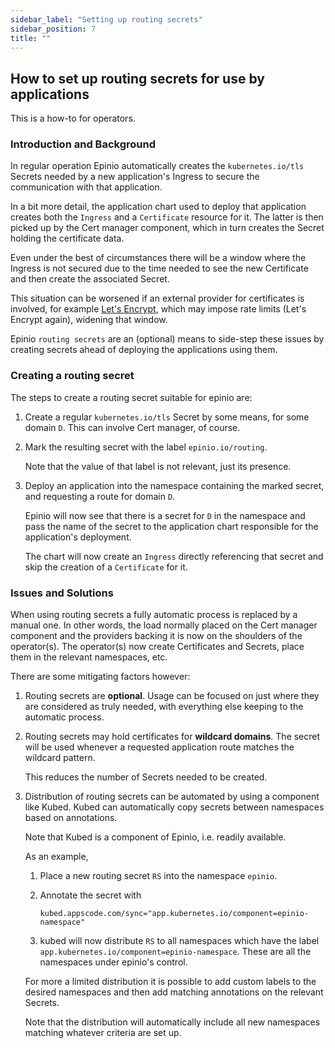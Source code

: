 ```yaml
---
sidebar_label: "Setting up routing secrets"
sidebar_position: 7
title: ""
---
```


## How to set up routing secrets for use by applications

This is a how-to for operators.

### Introduction and Background

In regular operation Epinio automatically creates the `kubernetes.io/tls` Secrets needed
by a new application's Ingress to secure the communication with that application.

In a bit more detail, the application chart used to deploy that application creates both
the `Ingress` and a `Certificate` resource for it. The latter is then picked up by the
Cert manager component, which in turn creates the Secret holding the certificate data.

Even under the best of circumstances there will be a window where the Ingress is not
secured due to the time needed to see the new Certificate and then create the associated
Secret.

This situation can be worsened if an external provider for certificates is involved, for
example [Let's Encrypt](https://letsencrypt.org/), which may impose rate limits (Let's
Encrypt again), widening that window.

Epinio `routing secrets` are an (optional) means to side-step these issues by creating
secrets ahead of deploying the applications using them.

### Creating a routing secret

The steps to create a routing secret suitable for epinio are:

  1. Create a regular `kubernetes.io/tls` Secret by some means, for some domain `D`. This
     can involve Cert manager, of course.

  1. Mark the resulting secret with the label `epinio.io/routing`.

     Note that the value of that label is not relevant, just its presence.

  1. Deploy an application into the namespace containing the marked secret, and requesting
     a route for domain `D`.

     Epinio will now see that there is a secret for `D` in the namespace and pass the name
     of the secret to the application chart responsible for the application's deployment.

     The chart will now create an `Ingress` directly referencing that secret and skip the
     creation of a `Certificate` for it.

### Issues and Solutions

When using routing secrets a fully automatic process is replaced by a manual one. In other
words, the load normally placed on the Cert manager component and the providers backing it
is now on the shoulders of the operator(s). The operator(s) now create Certificates and
Secrets, place them in the relevant namespaces, etc.

There are some mitigating factors however:

  1. Routing secrets are __optional__. Usage can be focused on just where they are
     considered as truly needed, with everything else keeping to the automatic process.

  1. Routing secrets may hold certificates for __wildcard domains__. The secret will be
     used whenever a requested application route matches the wildcard pattern.

     This reduces the number of Secrets needed to be created.

  1. Distribution of routing secrets can be automated by using a component like Kubed.
     Kubed can automatically copy secrets between namespaces based on annotations.

     Note that Kubed is a component of Epinio, i.e. readily available.

     As an example,

       1. Place a new routing secret `RS` into the namespace `epinio`.

       1. Annotate the secret with

       	  `kubed.appscode.com/sync="app.kubernetes.io/component=epinio-namespace"`

       1. kubed will now distribute `RS` to all namespaces which have the label
          `app.kubernetes.io/component=epinio-namespace`. These are all the namespaces
          under epinio's control.

	  For more a limited distribution it is possible to add custom labels to the
	  desired namespaces and then add matching annotations on the relevant Secrets.

	  Note that the distribution will automatically include all new namespaces
	  matching whatever criteria are set up.
